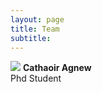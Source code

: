 ```yaml
---
layout: page
title: Team
subtitle: 
---
```


![](/assets/hello_world.jpeg)
**Cathaoir Agnew**  
Phd Student




